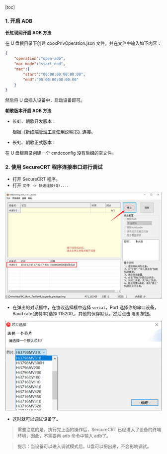 [toc]

### 1. 开启 ADB

**长虹现网开启 ADB 方法**

在 U 盘根目录下创建 cboxPrivOperation.json 文件，并在文件中输入如下内容：

```json
{
	"operation":"open-adb",
	"mac mode":"start-end",
	"mac":{
		"start":"00:00:00:00:00:00",
		"end":"00:00:00:00:00:00"
	}
}
```

然后将 U 盘插入设备中，启动设备即可。

**朝歌版本开启 ADB 方法**

+ 长虹、朝歌开发版本：

  根据[《新终端管理工具使用说明书》](https://kdocs.cn/l/spnYpd6t0N5b)连接。

+ 长虹、朝歌正式版本：

在 U 盘根目录创建一个 cmdcconfig 没有后缀的空文件。



### 2. 使用 SecureCRT 程序连接串口进行调试

+ 打开 SecureCRT 程序。
+ 打开 `文件 -> 快速连接(Q)...`.

![09](./images/09.png)

+ 在弹出的对话框中，在协议选择框中选择 `serial`，Port 选择你的串口设备，Baud rate(波特率)选择 115200,，其他的保存默认，然后点击 `连接` 按钮。

![10](./images/10.png)

+ 这时就可以调试设备了。

> 需要注意的是，执行完上面的操作后，SercureCRT 已经进入了设备的终端环境，因此，不需要再 adb 命令中输入 adb了。

> 提示：当设备可以进入调试模式后，U盘可以把出来，不会影响调试。